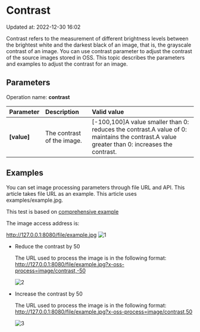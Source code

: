 # Contrast

Updated at: 2022-12-30 16:02

Contrast refers to the measurement of different brightness levels between the brightest white and the darkest black of an image, that is, the grayscale contrast of an image. You can use contrast parameter to adjust the contrast of the source images stored in OSS. This topic describes the parameters and examples to adjust the contrast for an image.

## Parameters

Operation name: **contrast**

| Parameter   | Description                | Valid value                                                  |
| :---------- | :------------------------- | :----------------------------------------------------------- |
| **[value]** | The contrast of the image. | [-100,100]A value smaller than 0: reduces the contrast.A value of 0: maintains the contrast.A value greater than 0: increases the contrast. |

## Examples

You can set image processing parameters through file URL and API. This article takes file URL as an example. This article uses examples/example.jpg.

This test is based on  [comprehensive example](../README_en.md#comprehensive)

The image access address is:

http://127.0.0.1:8080/file/example.jpg
![1](https://help-static-aliyun-doc.aliyuncs.com/assets/img/en-US/0370040761/p531719.jpg)

- Reduce the contrast by 50

  The URL used to process the image is in the following format: http://127.0.0.1:8080/file/example.jpg?x-oss-process=image/contrast,-50

  ![2](https://help-static-aliyun-doc.aliyuncs.com/assets/img/en-US/0370040761/p531721.jpg)

- Increase the contrast by 50

  The URL used to process the image is in the following format: http://127.0.0.1:8080/file/example.jpg?x-oss-process=image/contrast,50

  ![3](https://help-static-aliyun-doc.aliyuncs.com/assets/img/en-US/0370040761/p531722.jpg)